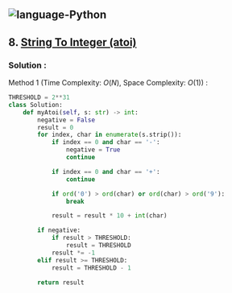![language-Python](https://img.shields.io/badge/Python-ffd43b?style=for-the-badge&logo=PYTHON)
---

## 8. [String To Integer (atoi)](https://leetcode.com/problems/string-to-integer-atoi)

### Solution :

Method 1 (Time Complexity: $O(N)$, Space Complexity: $O(1)$) :
```python
THRESHOLD = 2**31
class Solution:
    def myAtoi(self, s: str) -> int:
        negative = False
        result = 0
        for index, char in enumerate(s.strip()):
            if index == 0 and char == '-':
                negative = True
                continue

            if index == 0 and char == '+':
                continue

            if ord('0') > ord(char) or ord(char) > ord('9'):
                break

            result = result * 10 + int(char)

        if negative:
            if result > THRESHOLD:
                result = THRESHOLD
            result *= -1
        elif result >= THRESHOLD:
            result = THRESHOLD - 1

        return result
```
